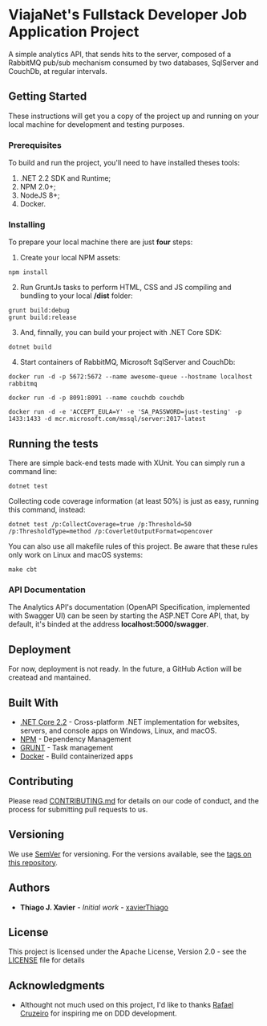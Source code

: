 # ViajaNet's Fullstack Developer Job Application Project

A simple analytics API, that sends hits to the server, composed of a RabbitMQ pub/sub mechanism consumed by two databases, SqlServer and CouchDb, at regular intervals.

## Getting Started

These instructions will get you a copy of the project up and running on your local machine for development and testing purposes.

### Prerequisites

To build and run the project, you'll need to have installed theses tools:
1. .NET 2.2 SDK and Runtime;
2. NPM 2.0+;
3. NodeJS 8+;
4. Docker.

### Installing

To prepare your local machine there are just **four** steps:

1. Create your local NPM assets:

```
npm install
```

2. Run GruntJs tasks to perform HTML, CSS and JS compiling and bundling to your local **/dist** folder:

```
grunt build:debug
grunt build:release
```

3. And, finnally, you can build your project with .NET Core SDK:

```
dotnet build
```

4. Start containers of RabbitMQ, Microsoft SqlServer and CouchDb:

```
docker run -d -p 5672:5672 --name awesome-queue --hostname localhost rabbitmq

docker run -d -p 8091:8091 --name couchdb couchdb

docker run -d -e 'ACCEPT_EULA=Y' -e 'SA_PASSWORD=just-testing' -p 1433:1433 -d mcr.microsoft.com/mssql/server:2017-latest
```

## Running the tests

There are simple back-end tests made with XUnit. You can simply run a command line:

```
dotnet test
```

Collecting code coverage information (at least 50%) is just as easy, running this command, instead:

```
dotnet test /p:CollectCoverage=true /p:Threshold=50 /p:ThresholdType=method /p:CoverletOutputFormat=opencover
```

You can also use all makefile rules of this project. Be aware that these rules only work on Linux and macOS systems:

```
make cbt
```

### API Documentation

The Analytics API's documentation (OpenAPI Specification, implemented with Swagger UI) can be seen by starting the ASP.NET Core API, that, by default, it's binded at the address **localhost:5000/swagger**.

## Deployment

For now, deployment is not ready. In the future, a GitHub Action will be createad and mantained.

## Built With

* [.NET Core 2.2](https://dotnet.microsoft.com/download/dotnet-core/2.2) - Cross-platform .NET implementation for websites, servers, and console apps on Windows, Linux, and macOS.
* [NPM](https://www.npmjs.com/) - Dependency Management
* [GRUNT](https://gruntjs.com/) - Task management
* [Docker](https://www.docker.com/) - Build containerized apps

## Contributing

Please read [CONTRIBUTING.md](CONTRIBUTING.md) for details on our code of conduct, and the process for submitting pull requests to us.

## Versioning

We use [SemVer](http://semver.org/) for versioning. For the versions available, see the [tags on this repository](https://github.com/xavier/viajanet/tags).

## Authors

* **Thiago J. Xavier** - *Initial work* - [xavierThiago](https://github.com/xavierThiago)

## License

This project is licensed under the Apache License, Version 2.0 - see the [LICENSE](LICENSE) file for details

## Acknowledgments

* Althought not much used on this project, I'd like to thanks [Rafael Cruzeiro](https://github.com/rcruzeiro) for inspiring me on DDD development.
